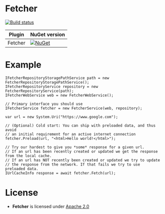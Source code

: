 Fetcher
==========

[![Build status](https://ci.appveyor.com/api/projects/status/iysnpswp82ogp4vb?svg=true)](https://ci.appveyor.com/project/mgj/fetcher)

| Plugin          | NuGet version                                                                                                                                                              |
| --------------- | -------------------------------------------------------------------------------------------------------------------------------------------------------------------------- |
| Fetcher        | [![NuGet](https://img.shields.io/nuget/v/artm.fetcher.svg)](https://www.nuget.org/packages/artm.fetcher/)             |

Example
==========
```
IFetcherRepositoryStoragePathService path = new FetcherRepositoryStoragePathService();
IFetcherRepositoryService repository = new FetcherRepositoryService(path);
IFetcherWebService web = new FetcherWebService();

// Primary interface you should use
IFetcherService fetcher = new FetcherService(web, repository);

var url = new System.Uri("https://www.google.com");

// (Optional) Cold start: You can ship with preloaded data, and thus avoid
// an initial requirement for an active internet connection
fetcher.Preload(url, "<html>Hello world!</html>");

// Try our hardest to give you *some* response for a given url. 
// If an url has been recently created or updated we get the response from the local cache.
// If an url has NOT recently been created or updated we try to update 
// the response from the network. If that fails we try to use preloaded data.
IUrlCacheInfo response = await fetcher.Fetch(url); 
```

License
=======

- **Fetcher** is licensed under [Apache 2.0][apache]

[apache]: https://www.apache.org/licenses/LICENSE-2.0.html